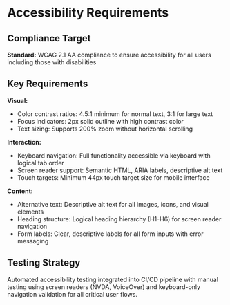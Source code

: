 # Accessibility Requirements

## Compliance Target
**Standard:** WCAG 2.1 AA compliance to ensure accessibility for all users including those with disabilities

## Key Requirements

**Visual:**
- Color contrast ratios: 4.5:1 minimum for normal text, 3:1 for large text
- Focus indicators: 2px solid outline with high contrast color
- Text sizing: Supports 200% zoom without horizontal scrolling

**Interaction:**
- Keyboard navigation: Full functionality accessible via keyboard with logical tab order
- Screen reader support: Semantic HTML, ARIA labels, descriptive alt text
- Touch targets: Minimum 44px touch target size for mobile interface

**Content:**
- Alternative text: Descriptive alt text for all images, icons, and visual elements
- Heading structure: Logical heading hierarchy (H1-H6) for screen reader navigation
- Form labels: Clear, descriptive labels for all form inputs with error messaging

## Testing Strategy
Automated accessibility testing integrated into CI/CD pipeline with manual testing using screen readers (NVDA, VoiceOver) and keyboard-only navigation validation for all critical user flows.
